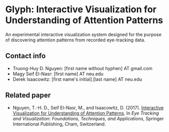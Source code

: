 # Glyph: Interactive Visualization for Understanding of Attention Patterns
An experimental interactive visualization system designed for the purpose of discovering attention patterns from recorded eye-tracking data.

## Contact info
- Truong-Huy D. Nguyen: [first name without hyphen] AT gmail.com
- Magy Seif El-Nasr: [first name] AT neu.edu
- Derek Isaacowitz: [first name's initial].[last name] AT neu.edu

## Related paper

* Nguyen, T.-H. D., Seif El-Nasr, M., and Isaacowitz, D. (2017). [Interactive Visualization for Understanding of Attention Patterns](https://www.researchgate.net/profile/Truong_Huy_Nguyen/publication/305268753_Interactive_Visualization_for_Understanding_of_Attention_Patterns/links/5786372408aef321de2c59ec.pdf). In *Eye Tracking and Visualization: Foundations, Techniques, and Applications*, Springer International Publishing, Cham, Switzerland.